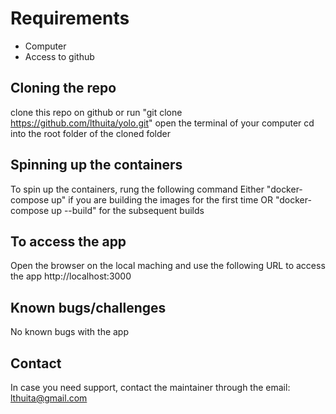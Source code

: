 # Requirements
  - Computer
  - Access to github
## Cloning the repo 
 clone this repo on github or
 run "git clone https://github.com/lthuita/yolo.git"
 open the terminal of your computer
 cd into the root folder of the cloned folder

## Spinning up the containers 
 To spin up the containers, rung the following command
 Either 
  "docker-compose up" if you are building the images for the first time OR
  "docker-compose up --build" for the subsequent builds

## To access the app
  Open the browser on the local maching and use the following URL to access the app
  http://localhost:3000

## Known bugs/challenges
  No known bugs with the app

## Contact
  In case you need support, contact the maintainer through the email: lthuita@gmail.com